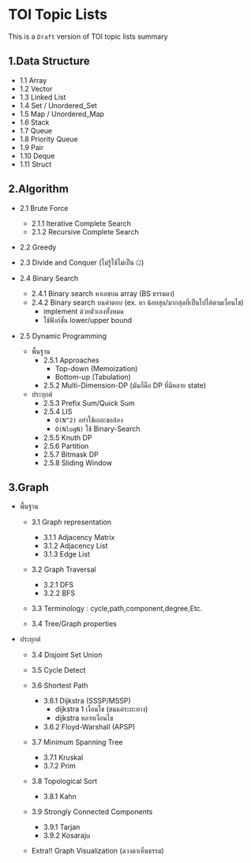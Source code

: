 #  TOI Topic Lists
This is a `Draft` version of TOI topic lists summary
## 1.Data Structure

- 1.1 Array
- 1.2 Vector
- 1.3 Linked List
- 1.4 Set / Unordered_Set
- 1.5 Map / Unordered_Map
- 1.6 Stack
- 1.7 Queue
- 1.8 Priority Queue
- 1.9 Pair
- 1.10 Deque
- 1.11 Struct

## 2.Algorithm

- 2.1 Brute Force
	- 2.1.1 Iterative Complete Search
	- 2.1.2 Recursive Complete Search
	 
-	2.2 Greedy

- 2.3 Divide and Conquer (ไม่รู้ใช้ไม่เป็น ☹)

- 2.4 Binary Search
	- 2.4.1 Binary search หาเลขบน array (BS ธรรมดา)
	- 2.4.2 Binary search บนคำตอบ (ex. หา น้อยสุด/มากสุดที่เป็นไปได้ตามเงื่อนไข)
		- implement ด้วยตัวเองทั้งหมด
		- ใช้ฟังก์ชั่น lower/upper bound

- 2.5 Dynamic Programming
	- พื้นฐาน
		-  2.5.1 Approaches  
			- Top-down (Memoization)
			- Bottom-up (Tabulation)
		- 2.5.2 Multi-Dimension-DP  (มันก็คือ DP ที่มีหลาย state)
	- ประยุกต์
		- 2.5.3 Prefix Sum/Quick Sum
		- 2.5.4 LIS
			- `O(N^2)` อย่าใช้เถอะขอล้อง
			- `O(NlogN)` ใช้ Binary-Search
		- 2.5.5 Knuth DP
		- 2.5.6 Partition
		- 2.5.7 Bitmask DP
		- 2.5.8 Sliding Window

## 3.Graph

- พื้นฐาน
	- 3.1 Graph representation
		- 3.1.1 Adjacency Matrix
		- 3.1.2 Adjacency List
		- 3.1.3 Edge List
	
	- 3.2 Graph Traversal
		- 3.2.1 DFS
		- 3.2.2 BFS

	- 3.3 Terminology : cycle,path,component,degree,Etc.

	- 3.4 Tree/Graph properties

- ประยุกต์

	- 3.4 Disjoint Set Union

	- 3.5 Cycle Detect

	- 3.6 Shortest Path

		- 3.6.1 Dijkstra (SSSP/MSSP)
			- dijkstra 1 เงื่อนไข (สนแค่ระยะทาง)
			- dijkstra หลายเงื่อนไข
		- 3.6.2 Floyd-Warshall (APSP)

	- 3.7 Minimum Spanning Tree
		- 3.7.1 Kruskal
		- 3.7.2 Prim

	- 3.8 Topological Sort
		- 3.8.1 Kahn

	- 3.9 Strongly Connected Components
		-	3.9.1 Tarjan
		-	3.9.2 Kosaraju

	- Extra!! Graph Visualization  (ดวงตาเห็นธรรม) 
